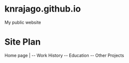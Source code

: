 # knrajago.github.io
My public website

# Site Plan
Home page
|
-- Work History
-- Education
-- Other Projects

